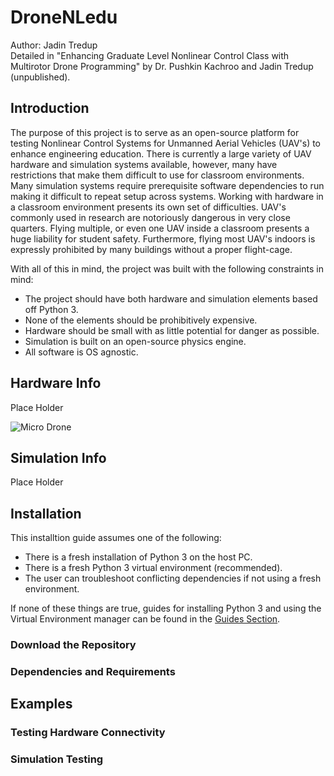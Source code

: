 # DroneNLedu
Author: Jadin Tredup  
Detailed in "Enhancing Graduate Level Nonlinear Control Class with Multirotor Drone Programming" by Dr. Pushkin Kachroo 
and Jadin Tredup (unpublished).

## Introduction
The purpose of this project is to serve as an open-source platform for testing Nonlinear Control Systems for Unmanned
Aerial Vehicles (UAV's) to enhance engineering education. There is currently a large variety of UAV hardware and 
simulation systems available, however, many have restrictions that make them difficult to use for classroom environments. 
Many simulation systems require prerequisite software dependencies to run making it difficult to repeat setup across systems. 
Working with hardware in a classroom environment presents its own set of difficulties. UAV's commonly used in research 
are notoriously dangerous in very close quarters. Flying multiple, or even one UAV inside a classroom presents a huge liability 
for student safety. Furthermore, flying most UAV's indoors is expressly prohibited by many buildings without a proper 
flight-cage.    

With all of this in mind, the project was built with the following constraints in mind:
- The project should have both hardware and simulation elements based off Python 3.
- None of the elements should be prohibitively expensive.
- Hardware should be small with as little potential for danger as possible.
- Simulation is built on an open-source physics engine.
- All software is OS agnostic.

## Hardware Info
Place Holder

![Micro Drone](https://github.com/JadinTredup/droneNLedu/blob/master/images/drone%20photo.jpg "Cheerson Micro Drone")

## Simulation Info
Place Holder
## Installation  
This installtion guide assumes one of the following:
- There is a fresh installation of Python 3 on the host PC.
- There is a fresh Python 3 virtual environment (recommended).
- The user can troubleshoot conflicting dependencies if not using a fresh environment.  

If none of these things are true, guides for installing Python 3 and using the Virtual Environment 
manager can be found in the [Guides Section](https://github.com/JadinTredup/droneNLedu/Guides).

### Download the Repository

### Dependencies and Requirements

## Examples

### Testing Hardware Connectivity

### Simulation Testing